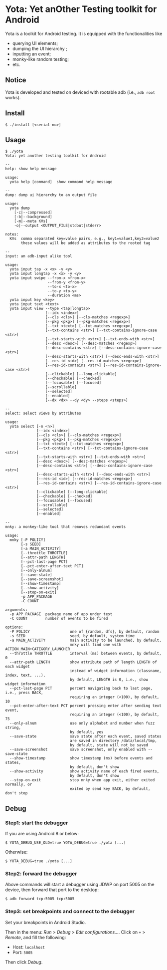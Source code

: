 # Yota: Yet anOther Testing toolkit for Android

Yota is a toolkit for Android testing. It is equipped with the functionalities like 
- querying UI elements;
- dumping the UI hierarchy ;
- inputting an event;
- monky-like random testing;
- etc.

## Notice

Yota is developed and tested on deviced with rootable adb (i.e., `adb root` works).

## Install

```
$ ./install [<serial-no>]
```

## Usage

```
$ ./yota
Yota: yet another testing toolkit for Android

--
help: show help message

usage:
  yota help [command]  show command help message

--
dump: dump ui hierarchy to an output file

usage:
  yota dump
    [-c|--compressed]
    [-b|--background]
    [-m|--meta KVs]
    -o|--output <OUTPUT_FILE|stdout|stderr> 

notes:
  KVs  comma separated key=value pairs, e.g., key1=value1,key2=value2
       these values will be added as attributes to the rooted tag

--
input: an adb-input alike tool

usage: 
  yota input tap -x <x> -y <y>
  yota input longtap -x <x> -y <y>
  yota input swipe --from-x <from-x> 
                   --from-y <from-y> 
                   --to-x <to-x> 
                   --to-y <to-y> 
                   --duration <ms>
  yota input key <key>
  yota input text <text>
  yota input view --type <tap|longtap>
                  [--idx <index>]
                  [--cls <cls>] [--cls-matches <regexp>]
                  [--pkg <pkg>] [--pkg-matches <regexp>]
                  [--txt <text>] [--txt-matches <regexp>]
                  [--txt-contains <str>] [--txt-contains-ignore-case <str>]
                  [--txt-starts-with <str>] [--txt-ends-with <str>]
                  [--desc <desc>] [--desc-matches <regexp>]
                  [--desc-contains <str>] [--desc-contains-ignore-case <str>]
                  [--desc-starts-with <str>] [--desc-ends-with <str>]
                  [--res-id <id>] [--res-id-matches <regexp>]
                  [--res-id-contains <str>] [--res-id-contains-ignore-case <str>]
                  [--clickable] [--long-clickable]
                  [--checkable] [--checked]
                  [--focusable] [--focused]
                  [--scrollable]
                  [--selected]
                  [--enabled]
                  [--dx <dx> --dy <dy> --steps <steps>]

--
select: select views by attributes

usage: 
  yota select [-n <n>]
              [--idx <index>]
              [--cls <cls>] [--cls-matches <regexp>]
              [--pkg <pkg>] [--pkg-matches <regexp>]
              [--txt <text>] [--txt-matches <regexp>]
              [--txt-contains <str>] [--txt-contains-ignore-case <str>]
              [--txt-starts-with <str>] [--txt-ends-with <str>]
              [--desc <desc>] [--desc-matches <regexp>]
              [--desc-contains <str>] [--desc-contains-ignore-case <str>]
              [--desc-starts-with <str>] [--desc-ends-with <str>]
              [--res-id <id>] [--res-id-matches <regexp>]
              [--res-id-contains <str>] [--res-id-contains-ignore-case <str>]
              [--clickable] [--long-clickable]
              [--checkable] [--checked]
              [--focusable] [--focused]
              [--scrollable]
              [--selected]
              [--enabled]

--
mnky: a monkey-like tool that removes redundant events

usage: 
  mnky [-P POLICY]
       [-s SEED]
       [-a MAIN_ACTIVITY]
       [--throttle THROTTLE]
       [--attr-path LENGTH]
       [--pct-last-page PCT]
       [--pct-enter-after-text PCT]
       [--only-alnum]
       [--save-state]
       [--save-screenshot]
       [--show-timestamp]
       [--show-activity]
       [--stop-on-exit]
       -p APP_PACKAGE
       -C COUNT

arguments:
  -p APP_PACKAGE  package name of app under test
  -C COUNT        number of events to be fired

options:
  -P POLICY                  one of {random, dfs}, by default, random
  -s SEED                    seed, by default, system time
  -a MAIN_ACTIVITY           main activity to be launched, by default, 
                             mnky will find one with ACTION_MAIN+CATEGORY_LAUNCHER
  --throttle THROTTLE        interval (ms) between events, by default, 0
  --attr-path LENGTH         show attribute path of length LENGTH of each widget
                             instead of widget information (classname, index, text, ...),
                             by default, LENGTH is 0, i.e., show widget information
  --pct-last-page PCT        percent navigating back to last page, i.e., press BACK,
                             requiring an integer (<100), by default, 10
  --pct-enter-after-text PCT percent pressing enter after sending text event,
                             requiring an integer (<100), by default, 75
  --only-alnum               use only alphabet and number when fuzz string,
                             by default, yes
  --save-state               save state after each event, saved states
                             are saved in directory /data/local/tmp,
                             by default, state will not be saved
  --save-screenshot          save screenshot, only enabled with --save-state
  --show-timestamp           show timestamp (ms) before events and states,
                             by default, don't show
  --show-activity            show activity name of each fired events,
                             by default, don't show
  --stop-on-exit             stop mnky when app exit, either exited normally, or
                             exited by send key BACK, by default, don't stop
```

## Debug

### Step1: start the debugger

If you are using Android 8 or below:

```
$ YOTA_DEBUG_USE_OLD=true YOTA_DEBUG=true ./yota [...]
```

Otherwise:

```
$ YOTA_DEBUG=true ./yota [...]
```

### Step2: forward the debugger

Above commands will start a debugger using JDWP on port 5005 on 
the device, then forward that port to the desktop:

```
$ adb forward tcp:5005 tcp:5005
```

### Step3: set breakpoints and connect to the debugger

Set your breakpoints in Android Studio.
 
Then in the menu: _Run_ > _Debug_ > _Edit configurations..._. 
Click on `+` > _Remote_, and fill the following:

+ Host: `localhost`
+ Port: `5005`

Then click _Debug_.
